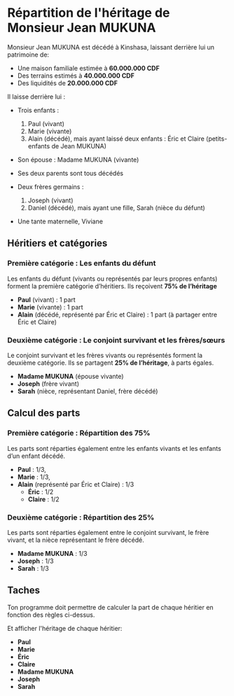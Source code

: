 # Répartition de l'héritage de Monsieur Jean MUKUNA

Monsieur Jean MUKUNA est décédé à Kinshasa, laissant derrière lui un patrimoine de: 

- Une maison familiale estimée à  **60.000.000 CDF**
- Des terrains estimés à **40.000.000 CDF**
- Des liquidités de **20.000.000 CDF**

Il laisse derrière lui :

- Trois enfants :
    1. Paul (vivant)
    2. Marie (vivante)
    3. Alain (décédé), mais ayant laissé deux enfants : Éric et Claire (petits-enfants de Jean MUKUNA)

- Son épouse : Madame MUKUNA (vivante)

- Ses deux parents sont tous décédés

- Deux frères germains :

    1. Joseph (vivant)
    2. Daniel (décédé), mais ayant une fille, Sarah (nièce du défunt)

- Une tante maternelle, Viviane

## Héritiers et catégories

### Première catégorie : Les enfants du défunt
Les enfants du défunt (vivants ou représentés par leurs propres enfants) forment la première catégorie d’héritiers. Ils reçoivent **75% de l’héritage**

- **Paul** (vivant) : 1 part
- **Marie** (vivante) : 1 part
- **Alain** (décédé, représenté par Éric et Claire) : 1 part (à partager entre Éric et Claire)

### Deuxième catégorie : Le conjoint survivant et les frères/sœurs
Le conjoint survivant et les frères vivants ou représentés forment la deuxième catégorie. Ils se partagent **25% de l’héritage**, à parts égales.

- **Madame MUKUNA** (épouse vivante)
- **Joseph** (frère vivant)
- **Sarah** (nièce, représentant Daniel, frère décédé)

## Calcul des parts

### Première catégorie : Répartition des 75% 
Les parts sont réparties également entre les enfants vivants et les enfants d’un enfant décédé.

- **Paul** : 1/3,
- **Marie** : 1/3,
- **Alain** (représenté par Éric et Claire) : 1/3 
    - **Éric** : 1/2 
    - **Claire** : 1/2 

### Deuxième catégorie : Répartition des 25% 
Les parts sont réparties également entre le conjoint survivant, le frère vivant, et la nièce représentant le frère décédé.

- **Madame MUKUNA** : 1/3 
- **Joseph** : 1/3 
- **Sarah** : 1/3 

## Taches
Ton programme doit permettre de calculer la part de chaque héritier en fonction des règles ci-dessus.

Et afficher l'héritage de chaque héritier:
- **Paul** 
- **Marie** 
- **Éric** 
- **Claire** 
- **Madame MUKUNA** 
- **Joseph** 
- **Sarah** 



